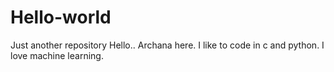 # Hello-world
Just another repository
Hello..
Archana here.
I like to code in c and python.
I love machine learning.
